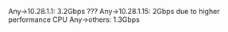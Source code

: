 Any->10.28.1.1: 3.2Gbps ???
Any->10.28.1.15: 2Gbps due to higher performance CPU
Any->others: 1.3Gbps